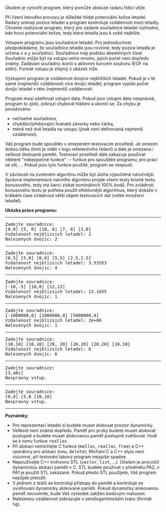 Úkolem je vytvořit program, který pomůže obsluze radaru řídící věže.

Při řízení letového provozu je důležité hlídat potenciální kolize letadel. Radary snímají pozice letadel a program kontroluje vzdálenosti mezi letadly. Chceme realizovat program, který pro zadané souřadnice letadel rozhodne, kde hrozí potenciální kolize, tedy která letadla jsou k sobě nejblíže.

Vstupem programu jsou souřadnice letadel. Pro jednoduchost předpokládáme, že souřadnice letadle jsou rovinné, tedy pozice letadla je určena <tt>x</tt> a <tt>y</tt> souřadnicí. Souřadnice mají podobu desetinných čísel. Souřadnic může být na vstupu velmi mnoho, jejich počet není dopředu známý. Zadávání souřadnic končí s aktivním koncem souboru (EOF na stdin). Formát vstupu je zřejmý z ukázek níže.

Výstupem program je vzdálenost dvojice nejbližších letadel. Pokud je v té samé (nejmenší) vzdálenosti více dvojic letadel, program vypíše počet dvojic letadel v této (nejmenší) vzdálenosti.

Program musí ošetřovat vstupní data. Pokud jsou vstupní data nesprávná, program to zjistí, zobrazí chybové hlášení a ukončí se. Za chybu je považováno:

*   nečíselné souřadnice,
*   chybějící/přebývající hranaté závorky nebo čárka,
*   méně než dvě letadla na vstupu (jinak není definovaná nejmenší vzdálenost).

Váš program bude spouštěn v omezeném testovacím prostředí. Je omezen dobou běhu (limit je vidět v logu referenčního řešení) a dále je omezena i velikost dostupné paměti. Testovací prostředí dále zakazuje používat některé "nebezpečné funkce" -- funkce pro spouštění programu, pro práci se sítí, ... Pokud jsou tyto funkce použité, program se nespustí.

V závislosti na zvoleném algoritmu může být úloha výpočetně náročnější. Správná implementace naivního algoritmu projde všemi testy kromě testu bonusového, tedy má šanci získat nominálních 100% bodů. Pro zvládnutí bonusového testu je potřeba použít efektivnější algoritmus, který dokáže v krátkém čase zvládnout větší objem testovacích dat (velké množství letadel).

**Ukázka práce programu:**

* * *

<pre>Zadejte souradnice:
[0,0] [5, 0] [10, 0] [7, 0] [2,0]
Vzdalenost nejblizsich letadel: 2
Nalezenych dvojic: 2
</pre>

* * *

<pre>Zadejte souradnice:
[0,5] [5,0] [0,0] [5,5] [2.5,2.5]
Vzdalenost nejblizsich letadel: 3.53553
Nalezenych dvojic: 4
</pre>

* * *

<pre>Zadejte souradnice:
[-10,-5] [10,0] [12,12]
Vzdalenost nejblizsich letadel: 12.1655
Nalezenych dvojic: 1
</pre>

* * *

<pre>Zadejte souradnice:
[-1000000,0] [1000000,0] [5000000,0]
Vzdalenost nejblizsich letadel: 2e+06
Nalezenych dvojic: 1
</pre>

* * *

<pre>Zadejte souradnice:
[10,10] [10,10] [20, 20] [20,20] [20,20] [10,10]
Vzdalenost nejblizsich letadel: 0
Nalezenych dvojic: 6
</pre>

* * *

<pre>Zadejte souradnice:
[3,abc]
Nespravny vstup.
</pre>

* * *

<pre>Zadejte souradnice:
[0,0] [5,8 [10,10]
Nespravny vstup.
</pre>

* * *

**Poznámky:**  

*   Pro reprezentaci letadel si budete muset alokovat prostor dynamicky.
*   Velikost není známá dopředu. Paměť pro prvky budete muset alokovat postupně a budete muset alokovanou paměť postupně zvětšovat. Hodí se k tomu funkce <tt>realloc</tt>.
*   Při alokaci nemíchejte C funkce (<tt>malloc</tt>, <tt>realloc</tt>, <tt>free</tt>) a C++ operátory pro alokaci (<tt>new</tt>, <tt>delete</tt>). Míchání C a C++ stylu není rozumné, při testování takový program nejspíše spadne.
*   Nepoužívejte C++ knihovnu STL (<tt>vector</tt>, <tt>list</tt>, ...). Účelem je procvičit dynamickou alokaci paměti v C. STL budete používat v předmětu PA2, v PA1 je použití STL zakázané. Pokud přesto STL použijete, Váš program nepůjde přeložit.
*   V jednom z testů se kontrolují přístupy do paměti a kontroluje se uvolňování dynamicky alokované paměti. Pokud dynamicky alokovanou paměť neuvolníte, bude Váš výsledek zatížen bodovým malusem.
*   Nalezenou vzdálenost zobrazujte v semilogaritmickém tvaru (formát <tt>%g</tt>).
